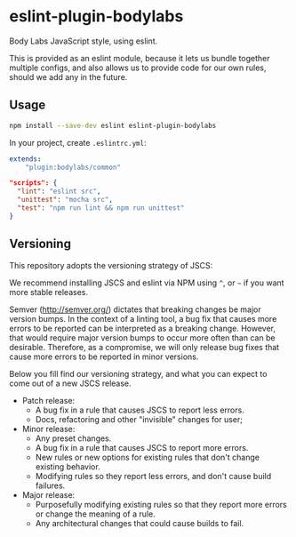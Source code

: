 eslint-plugin-bodylabs
======================

Body Labs JavaScript style, using eslint.

This is provided as an eslint module, because it lets us bundle together
multiple configs, and also allows us to provide code for our own rules,
should we add any in the future.


Usage
-----

```sh
npm install --save-dev eslint eslint-plugin-bodylabs
```

In your project, create `.eslintrc.yml`:

```yml
extends:
    "plugin:bodylabs/common"
```

```json
"scripts": {
  "lint": "eslint src",
  "unittest": "mocha src",
  "test": "npm run lint && npm run unittest"
}
```


Versioning
----------

This repository adopts the versioning strategy of JSCS:

We recommend installing JSCS and eslint via NPM using `^`, or `~` if you want more stable releases.

Semver (http://semver.org/) dictates that breaking changes be major version bumps. In the context of a linting tool, a bug fix that causes more errors to be reported can be interpreted as a breaking change. However, that would require major version bumps to occur more often than can be desirable. Therefore, as a compromise, we will only release bug fixes that cause more errors to be reported in minor versions.

Below you fill find our versioning strategy, and what you can expect to come out of a new JSCS release.

 * Patch release:
   * A bug fix in a rule that causes JSCS to report less errors.
   * Docs, refactoring and other "invisible" changes for user;
 * Minor release:
   * Any preset changes.
   * A bug fix in a rule that causes JSCS to report more errors.
   * New rules or new options for existing rules that don't change existing behavior.
   * Modifying rules so they report less errors, and don't cause build failures.
 * Major release:
   * Purposefully modifying existing rules so that they report more errors or change the meaning of a rule.
   * Any architectural changes that could cause builds to fail.
